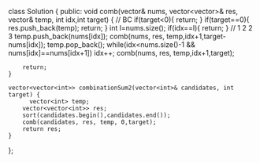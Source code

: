 class Solution {
public:
void comb(vector<int>& nums, vector<vector<int>>& res, vector<int>& temp, int idx,int target) {
       // BC
        if(target<0){
            return;
        }
        if(target==0){
            res.push_back(temp);
            return;
        }
        int l=nums.size();
        if(idx==l){
            return;
        }
        // 1 2 2 3
        temp.push_back(nums[idx]);
        comb(nums, res, temp,idx+1,target-nums[idx]);
        temp.pop_back();
        while(idx<nums.size()-1 && nums[idx]==nums[idx+1]) idx++;
        comb(nums, res, temp,idx+1,target);
        
        return;
    }

    vector<vector<int>> combinationSum2(vector<int>& candidates, int target) {
          vector<int> temp;
        vector<vector<int>> res;
        sort(candidates.begin(),candidates.end());
        comb(candidates, res, temp, 0,target);
        return res;
    }
};
